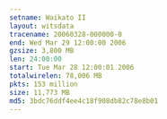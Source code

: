 ```yaml
---
setname: Waikato II
layout: witsdata
tracename: 20060328-000000-0
end: Wed Mar 29 12:00:00 2006
gzsize: 3,800 MB
len: 24:00:00
start: Tue Mar 28 12:00:01 2006
totalwirelen: 78,006 MB
pkts: 153 million
size: 11,773 MB
md5: 3bdc76ddf4ee4c18f908db82c78e8b01
---
```


